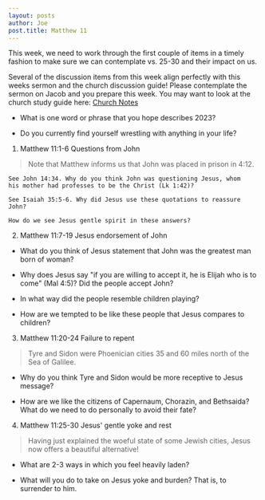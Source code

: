 ```yaml
---
layout: posts
author: Joe
post.title: Matthew 11
---
```

This week, we need to work through the first couple of items in a timely
fashion to make sure we can contemplate vs. 25-30 and their impact on
us.


Several of the discussion items from this week align perfectly with this
weeks sermon and the church discussion guide! Please contemplate the
sermon on Jacob and you prepare this week. You may want to look at the
church study guide here:
[Church Notes]

- What is one word or phrase that you hope describes 2023?

- Do you currently find yourself wrestling with anything in your life?

1.  Matthew 11:1-6 Questions from John

> Note that Matthew informs us that John was placed in prison in 4:12.

    See John 14:34. Why do you think John was questioning Jesus, whom
    his mother had professes to be the Christ (Lk 1:42)?

    See Isaiah 35:5-6. Why did Jesus use these quotations to reassure
    John?

    How do we see Jesus gentle spirit in these answers?

2.  Matthew 11:7-19 Jesus endorsement of John

-   What do you think of Jesus statement that John was the greatest man
    born of woman?

-   Why does Jesus say \"if you are willing to accept it, he is Elijah
    who is to come\" (Mal 4:5)? Did the people accept John?

-   In what way did the people resemble children playing?

-   How are we tempted to be like these people that Jesus compares to
    children?

3.  Matthew 11:20-24 Failure to repent

> Tyre and Sidon were Phoenician cities 35 and 60 miles north of the Sea
> of Galilee.

-   Why do you think Tyre and Sidon would be more receptive to Jesus
    message?

-   How are we like the citizens of Capernaum, Chorazin, and Bethsaida?
    What do we need to do personally to avoid their fate?

4.  Matthew 11:25-30 Jesus\' gentle yoke and rest

> Having just explained the woeful state of some Jewish cities, Jesus
> now offers a beautiful alternative!

-   What are 2-3 ways in which you feel heavily laden?


-   What will you do to take on Jesus yoke and burden? That is, to
    surrender to him.

 


[Church Notes]: https://s3-us-west-1.amazonaws.com/faithnetworkuserfilestore/FAITHNETWORK_USERFILESTORE/FAITHNETWORK_USERFILESTORE/filecabinet/ministries/390f79c7-2313-405e-aac3-dd11f7453c71/Fillable%20Seven%20Choices%20SGSG.pdf